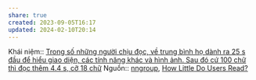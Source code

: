 ```yaml
---
share: true
created: 2023-09-05T16:17
updated: 2024-02-10T20:14
---
```

Khái niệm:: 
[Trong số những người chịu đọc, về trung bình họ dành ra 25 s đầu để hiểu giao diện, các tính năng khác và hình ảnh. Sau đó cứ 100 chữ thì đọc thêm 4.4 s, cỡ 18 chữ](./Trong%20s%E1%BB%91%20nh%E1%BB%AFng%20ng%C6%B0%E1%BB%9Di%20ch%E1%BB%8Bu%20%C4%91%E1%BB%8Dc,%20v%E1%BB%81%20trung%20b%C3%ACnh%20h%E1%BB%8D%20d%C3%A0nh%20ra%2025%20s%20%C4%91%E1%BA%A7u%20%C4%91%E1%BB%83%20hi%E1%BB%83u%20giao%20di%E1%BB%87n,%20c%C3%A1c%20t%C3%ADnh%20n%C4%83ng%20kh%C3%A1c%20v%C3%A0%20h%C3%ACnh%20%E1%BA%A3nh.%20Sau%20%C4%91%C3%B3%20c%E1%BB%A9%20100%20ch%E1%BB%AF%20th%C3%AC%20%C4%91%E1%BB%8Dc%20th%C3%AAm%204.4%20s,%20c%E1%BB%A1%2018%20ch%E1%BB%AF.md) 
Nguồn:: [nngroup](../../../%CE%9E%20Ngu%E1%BB%93n/nngroup.md), [How Little Do Users Read?](https://www.nngroup.com/articles/how-little-do-users-read/)